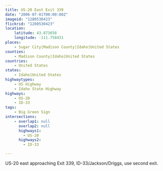 ```yaml
---
title: US-20 East Exit 339
date: "2006-07-01T00:00:00Z"
imageid: "1280530423"
flickrid: "1280530423"
location:
    latitude: 43.873658
    longitude: -111.758431
places:
    - Sugar City|Madison County|Idaho|United States
counties:
    - Madison County|Idaho|United States
countries:
    - United States
states:
    - Idaho|United States
highwaytypes:
    - US Highway
    - Idaho State Highway
highways:
    - US-20
    - ID-33
tags:
    - Big Green Sign
intersections:
    - overlap1: null
      overlap2: null
      highways1:
        - US-20
      highways2:
        - ID-33

---
```

US-20 east approaching Exit 339, ID-33/Jackson/Driggs, use second exit.